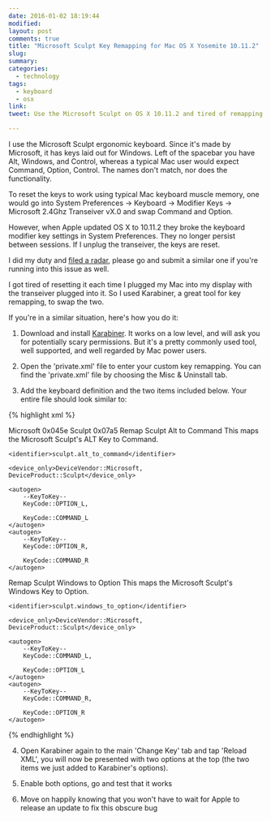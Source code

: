 ```yaml
---
date: 2016-01-02 18:19:44
modified:
layout: post
comments: true
title: "Microsoft Sculpt Key Remapping for Mac OS X Yosemite 10.11.2"
slug:
summary:
categories:
  - technology
tags: 
  - keyboard
  - osx
link: 
tweet: Use the Microsoft Sculpt on OS X 10.11.2 and tired of remapping keys?

---
```


I use the Microsoft Sculpt ergonomic keyboard. Since it's made by Microsoft, it has keys laid out for Windows. Left of the spacebar you have Alt, Windows, and Control, whereas a typical Mac user would expect Command, Option, Control. The names don't match, nor does the functionality.

To reset the keys to work using typical Mac keyboard muscle memory, one would go into System Preferences -> Keyboard -> Modifier Keys -> Microsoft 2.4Ghz Transeiver vX.0 and swap Command and Option.

However, when Apple updated OS X to 10.11.2 they broke the keyboard modifier key settings in System Preferences. They no longer persist between sessions. If I unplug the transeiver, the keys are reset.

I did my duty and [filed a radar](http://www.openradar.me/radar?id=5065483791368192), please go and submit a similar one if you're running into this issue as well.

I got tired of resetting it each time I plugged my Mac into my display with the transeiver plugged into it. So I used Karabiner, a great tool for key remapping, to swap the two.

If you're in a similar situation, here's how you do it:

1. Download and install [Karabiner](https://pqrs.org/osx/karabiner/). It works on a low level, and will ask you for potentially scary permissions. But it's a pretty commonly used tool, well supported, and well regarded by Mac power users.

2. Open the 'private.xml' file to enter your custom key remapping. You can find the 'private.xml' file by choosing the Misc & Uninstall tab.

3. Add the keyboard definition and the two items included below. Your entire file should look similar to:

{% highlight xml %}
<?xml version="1.0"?>
<root>

<devicevendordef>
    <vendorname>Microsoft</vendorname>
    <vendorid>0x045e</vendorid>
</devicevendordef>

<deviceproductdef>
    <productname>Sculpt</productname>
    <productid>0x07a5</productid>
</deviceproductdef>

<item>
    <name>Remap Sculpt Alt to Command</name>
    <appendix>This maps the Microsoft Sculpt's ALT Key to Command.</appendix>

    <identifier>sculpt.alt_to_command</identifier>
    
    <device_only>DeviceVendor::Microsoft,
    DeviceProduct::Sculpt</device_only>

    <autogen>
        --KeyToKey--
        KeyCode::OPTION_L,

        KeyCode::COMMAND_L
    </autogen>
    <autogen>
        --KeyToKey--
        KeyCode::OPTION_R,

        KeyCode::COMMAND_R
    </autogen>
</item>
<item>
    <name>Remap Sculpt Windows to Option</name>
    <appendix>This maps the Microsoft Sculpt's Windows Key to Option.</appendix>

    <identifier>sculpt.windows_to_option</identifier>

    <device_only>DeviceVendor::Microsoft,
    DeviceProduct::Sculpt</device_only>

    <autogen>
        --KeyToKey--
        KeyCode::COMMAND_L,

        KeyCode::OPTION_L
    </autogen>
    <autogen>
        --KeyToKey--
        KeyCode::COMMAND_R,

        KeyCode::OPTION_R
    </autogen>
</item>
</root>
{% endhighlight %}

4. Open Karabiner again to the main 'Change Key' tab and tap 'Reload XML', you will now be presented with two options at the top (the two items we just added to Karabiner's options). 

5. Enable both options, go and test that it works

6. Move on happily knowing that you won't have to wait for Apple to release an update to fix this obscure bug
